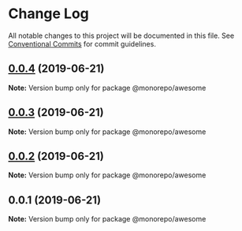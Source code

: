 # Change Log

All notable changes to this project will be documented in this file.
See [Conventional Commits](https://conventionalcommits.org) for commit guidelines.

## [0.0.4](https://github.com/perna/monorepo/compare/v0.0.3...v0.0.4) (2019-06-21)

**Note:** Version bump only for package @monorepo/awesome





## [0.0.3](https://github.com/perna/monorepo/compare/v0.0.2...v0.0.3) (2019-06-21)

**Note:** Version bump only for package @monorepo/awesome





## [0.0.2](https://github.com/perna/monorepo/compare/v0.0.1...v0.0.2) (2019-06-21)

**Note:** Version bump only for package @monorepo/awesome





## 0.0.1 (2019-06-21)

**Note:** Version bump only for package @monorepo/awesome
